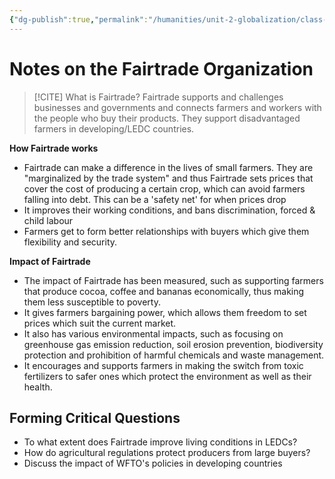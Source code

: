```yaml
---
{"dg-publish":true,"permalink":"/humanities/unit-2-globalization/class-notes/11-fairtrade-organization/","dgHomeLink":true,"dgPassFrontmatter":false}
---
```


# Notes on the Fairtrade Organization

> [!CITE] What is Fairtrade?
> Fairtrade supports and challenges businesses and governments and connects farmers and workers with the people who buy their products.
> They support disadvantaged farmers in developing/LEDC countries.

**How Fairtrade works**
- Fairtrade can make a difference in the lives of small farmers. They are "marginalized by the trade system" and thus Fairtrade sets prices that cover the cost of producing a certain crop, which can avoid farmers falling into debt. This can be a 'safety net' for when prices drop
- It improves their working conditions, and bans discrimination, forced & child labour
- Farmers get to form better relationships with buyers which give them flexibility and security.

**Impact of Fairtrade**
- The impact of Fairtrade has been measured, such as supporting farmers that produce cocoa, coffee and bananas economically, thus making them less susceptible to poverty.
- It gives farmers bargaining power, which allows them freedom to set prices which suit the current market.
- It also has various environmental impacts, such as focusing on greenhouse gas emission reduction, soil erosion prevention, biodiversity protection and prohibition of harmful chemicals and waste management.
- It encourages and supports farmers in making the switch from toxic fertilizers to safer ones which protect the environment as well as their health.

## Forming Critical Questions
- To what extent does Fairtrade improve living conditions in LEDCs?
- How do agricultural regulations protect producers from large buyers?
- Discuss the impact of WFTO's policies in developing countries